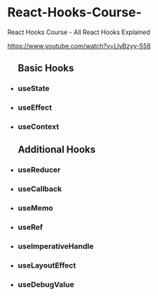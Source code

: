 # React-Hooks-Course-

React Hooks Course - All React Hooks Explained

https://www.youtube.com/watch?v=LlvBzyy-558

<ul>
  <h2>Basic Hooks</h1>
  <li><h3>useState</h3></li>
  <li><h3>useEffect</h3></li>
  <li><h3>useContext</h3></li>
</ul>

<ul>
  <h2>Additional Hooks</h1>
  <li><h3>useReducer</h3></li>
  <li><h3>useCallback</h3></li>
  <li><h3>useMemo</h3></li>
  <li><h3>useRef</h3></li>
  <li><h3>useImperativeHandle</h3></li>
  <li><h3>useLayoutEffect</h3></li>
  <li><h3>useDebugValue</h3></li>
</ul>
